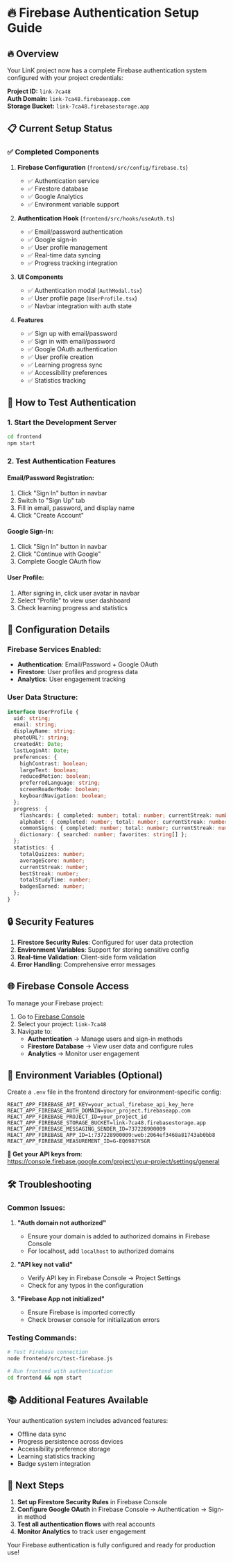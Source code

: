 # 🔥 Firebase Authentication Setup Guide

## 🔥 Overview
Your LinK project now has a complete Firebase authentication system configured with your project credentials:

**Project ID:** `link-7ca48`  
**Auth Domain:** `link-7ca48.firebaseapp.com`  
**Storage Bucket:** `link-7ca48.firebasestorage.app`

## 📋 Current Setup Status

### ✅ Completed Components

1. **Firebase Configuration** (`frontend/src/config/firebase.ts`)
   - ✅ Authentication service
   - ✅ Firestore database
   - ✅ Google Analytics
   - ✅ Environment variable support

2. **Authentication Hook** (`frontend/src/hooks/useAuth.ts`)
   - ✅ Email/password authentication
   - ✅ Google sign-in
   - ✅ User profile management
   - ✅ Real-time data syncing
   - ✅ Progress tracking integration

3. **UI Components**
   - ✅ Authentication modal (`AuthModal.tsx`)
   - ✅ User profile page (`UserProfile.tsx`)
   - ✅ Navbar integration with auth state

4. **Features**
   - ✅ Sign up with email/password
   - ✅ Sign in with email/password
   - ✅ Google OAuth authentication
   - ✅ User profile creation
   - ✅ Learning progress sync
   - ✅ Accessibility preferences
   - ✅ Statistics tracking

## 🚀 How to Test Authentication

### 1. Start the Development Server
```bash
cd frontend
npm start
```

### 2. Test Authentication Features

#### Email/Password Registration:
1. Click "Sign In" button in navbar
2. Switch to "Sign Up" tab
3. Fill in email, password, and display name
4. Click "Create Account"

#### Google Sign-In:
1. Click "Sign In" button in navbar
2. Click "Continue with Google"
3. Complete Google OAuth flow

#### User Profile:
1. After signing in, click user avatar in navbar
2. Select "Profile" to view user dashboard
3. Check learning progress and statistics

## 🔧 Configuration Details

### Firebase Services Enabled:
- **Authentication**: Email/Password + Google OAuth
- **Firestore**: User profiles and progress data
- **Analytics**: User engagement tracking

### User Data Structure:
```typescript
interface UserProfile {
  uid: string;
  email: string;
  displayName: string;
  photoURL?: string;
  createdAt: Date;
  lastLoginAt: Date;
  preferences: {
    highContrast: boolean;
    largeText: boolean;
    reducedMotion: boolean;
    preferredLanguage: string;
    screenReaderMode: boolean;
    keyboardNavigation: boolean;
  };
  progress: {
    flashcards: { completed: number; total: number; currentStreak: number; bestStreak: number };
    alphabet: { completed: number; total: number; currentStreak: number; bestStreak: number };
    commonSigns: { completed: number; total: number; currentStreak: number; bestStreak: number };
    dictionary: { searched: number; favorites: string[] };
  };
  statistics: {
    totalQuizzes: number;
    averageScore: number;
    currentStreak: number;
    bestStreak: number;
    totalStudyTime: number;
    badgesEarned: number;
  };
}
```

## 🔒 Security Features

1. **Firestore Security Rules**: Configured for user data protection
2. **Environment Variables**: Support for storing sensitive config
3. **Real-time Validation**: Client-side form validation
4. **Error Handling**: Comprehensive error messages

## 🌐 Firebase Console Access

To manage your Firebase project:
1. Go to [Firebase Console](https://console.firebase.google.com/)
2. Select your project: `link-7ca48`
3. Navigate to:
   - **Authentication** → Manage users and sign-in methods
   - **Firestore Database** → View user data and configure rules
   - **Analytics** → Monitor user engagement

## 📱 Environment Variables (Optional)

Create a `.env` file in the frontend directory for environment-specific config:

```env
REACT_APP_FIREBASE_API_KEY=your_actual_firebase_api_key_here
REACT_APP_FIREBASE_AUTH_DOMAIN=your_project.firebaseapp.com
REACT_APP_FIREBASE_PROJECT_ID=your_project_id
REACT_APP_FIREBASE_STORAGE_BUCKET=link-7ca48.firebasestorage.app
REACT_APP_FIREBASE_MESSAGING_SENDER_ID=737228900009
REACT_APP_FIREBASE_APP_ID=1:737228900009:web:2064ef3468a81743ab0bb8
REACT_APP_FIREBASE_MEASUREMENT_ID=G-EQ6987YSGR
```

**🔐 Get your API keys from**: https://console.firebase.google.com/project/your-project/settings/general

## 🛠️ Troubleshooting

### Common Issues:

1. **"Auth domain not authorized"**
   - Ensure your domain is added to authorized domains in Firebase Console
   - For localhost, add `localhost` to authorized domains

2. **"API key not valid"**
   - Verify API key in Firebase Console → Project Settings
   - Check for any typos in the configuration

3. **"Firebase App not initialized"**
   - Ensure Firebase is imported correctly
   - Check browser console for initialization errors

### Testing Commands:
```bash
# Test Firebase connection
node frontend/src/test-firebase.js

# Run frontend with authentication
cd frontend && npm start
```

## 📚 Additional Features Available

Your authentication system includes advanced features:
- Offline data sync
- Progress persistence across devices
- Accessibility preference storage
- Learning statistics tracking
- Badge system integration

## 🎯 Next Steps

1. **Set up Firestore Security Rules** in Firebase Console
2. **Configure Google OAuth** in Firebase Console → Authentication → Sign-in method
3. **Test all authentication flows** with real accounts
4. **Monitor Analytics** to track user engagement

Your Firebase authentication is fully configured and ready for production use! 